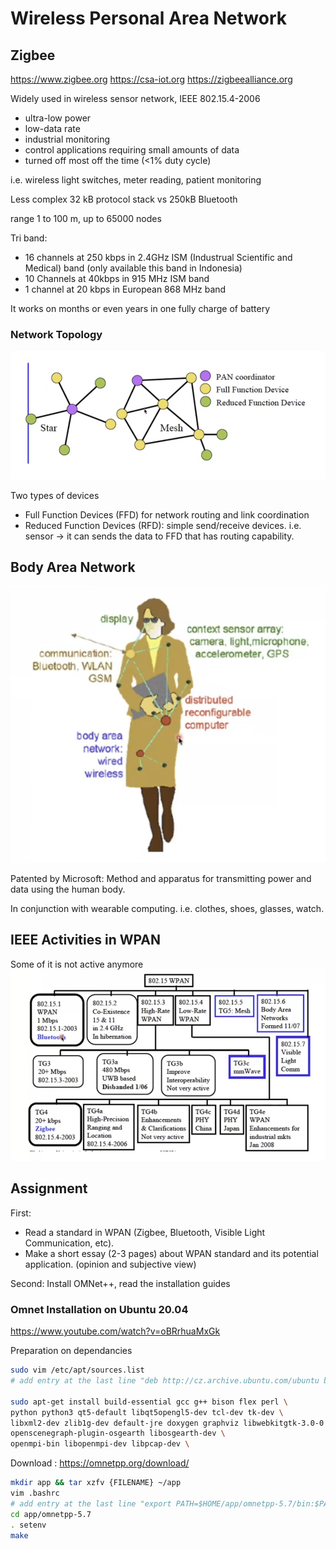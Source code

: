 # Wireless Personal Area Network
## Zigbee
https://www.zigbee.org
https://csa-iot.org
https://zigbeealliance.org

Widely used in wireless sensor network, IEEE 802.15.4-2006
- ultra-low power
- low-data rate
- industrial monitoring
- control applications requiring small amounts of data
- turned off most off the time (<1% duty cycle)

i.e. wireless light switches, meter reading, patient monitoring

Less complex 32 kB protocol stack vs 250kB Bluetooth

range 1 to 100 m, up to 65000 nodes

Tri band:
- 16 channels at 250 kbps in 2.4GHz ISM (Industrual Scientific and Medical) band (only available this band in Indonesia)
- 10 Channels at 40kbps in 915 MHz ISM band
- 1 channel at 20 kbps in European 868 MHz band

It works on months or even years in one fully charge of battery

### Network Topology
![](attachments/Pasted%20image%2020211124125101.png)

Two types of devices 
- Full Function Devices (FFD) for network routing and link coordination
- Reduced Function Devices (RFD): simple send/receive devices. i.e. sensor -> it can sends the data to FFD that has routing capability.

## Body Area Network
 ![](attachments/Pasted%20image%2020211124125412.png)
 
 Patented by Microsoft: Method and apparatus for transmitting power and data using the human body.
 
 In conjunction with wearable computing.
 i.e. clothes, shoes, glasses, watch.
 
 ## IEEE Activities in WPAN
 Some of it is not active anymore
 ![](attachments/Pasted%20image%2020211124125837.png)
 
 ## Assignment
First:
- Read a standard in WPAN (Zigbee, Bluetooth, Visible Light Communication, etc).
 - Make a short essay (2-3 pages) about WPAN standard and its potential application. (opinion and subjective view)

Second:
Install OMNet++, read the installation guides

### Omnet Installation on Ubuntu 20.04
https://www.youtube.com/watch?v=oBRrhuaMxGk

Preparation on dependancies
```bash
sudo vim /etc/apt/sources.list
# add entry at the last line "deb http://cz.archive.ubuntu.com/ubuntu bionic main universe"

sudo apt-get install build-essential gcc g++ bison flex perl \
python python3 qt5-default libqt5opengl5-dev tcl-dev tk-dev \
libxml2-dev zlib1g-dev default-jre doxygen graphviz libwebkitgtk-3.0-0 \
openscenegraph-plugin-osgearth libosgearth-dev \
openmpi-bin libopenmpi-dev libpcap-dev \
```
 
 Download : https://omnetpp.org/download/
```bash
mkdir app && tar xzfv {FILENAME} ~/app
vim .bashrc
# add entry at the last line "export PATH=$HOME/app/omnetpp-5.7/bin:$PATH"
cd app/omnetpp-5.7
. setenv
make
```